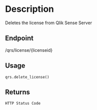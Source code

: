 # Description
Deletes the license from Qlik Sense Server
        

## Endpoint
/qrs/license/{licenseid}

## Usage
```
qrs.delete_license()
```
## Returns
```
HTTP Status Code
```
